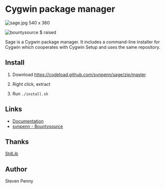 Cygwin package manager
=========================
![sage.jpg 540 x 360][qu]

![bountysource $ raised][br]

Sage is a Cygwin package manager. It includes a command-line installer for
Cygwin which cooperates with Cygwin Setup and uses the same repository.

Install
-------
1. Download https://codeload.github.com/svnpenn/sage/zip/master

2. Right click, extract

3. Run `./install.sh`

Links
---------------------
- [Documentation][ya]
- [svnpenn - Bountysource][xr]

Thanks
------------
[StdLib][ec]

Author
------------
Steven Penny

<!-- protocol is needed for image to render -->
[br]:https://api.bountysource.com/badge/team?team_id=114003&style=raised
[qu]:https://raw.githubusercontent.com/svnpenn/sage/master/sage.jpg
[xr]:https://www.bountysource.com/teams/svnpenn
[ya]:https://github.com/svnpenn/sage/blob/master/docs/sage.txt
[ec]:https://github.com/svnpenn/stdlib
